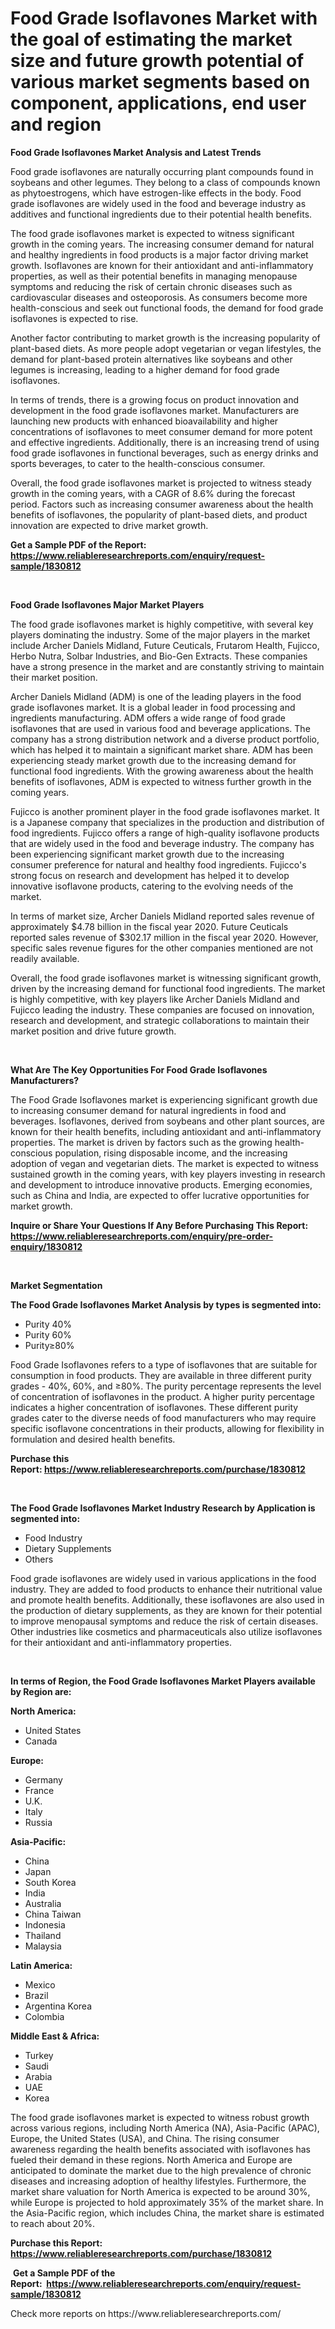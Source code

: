 <p><h1>Food Grade Isoflavones Market with the goal of estimating the market size and future growth potential of various market segments based on component, applications, end user and region</h1></p><p><strong>Food Grade Isoflavones Market Analysis and Latest Trends</strong></p>
<p><p>Food grade isoflavones are naturally occurring plant compounds found in soybeans and other legumes. They belong to a class of compounds known as phytoestrogens, which have estrogen-like effects in the body. Food grade isoflavones are widely used in the food and beverage industry as additives and functional ingredients due to their potential health benefits.</p><p>The food grade isoflavones market is expected to witness significant growth in the coming years. The increasing consumer demand for natural and healthy ingredients in food products is a major factor driving market growth. Isoflavones are known for their antioxidant and anti-inflammatory properties, as well as their potential benefits in managing menopause symptoms and reducing the risk of certain chronic diseases such as cardiovascular diseases and osteoporosis. As consumers become more health-conscious and seek out functional foods, the demand for food grade isoflavones is expected to rise.</p><p>Another factor contributing to market growth is the increasing popularity of plant-based diets. As more people adopt vegetarian or vegan lifestyles, the demand for plant-based protein alternatives like soybeans and other legumes is increasing, leading to a higher demand for food grade isoflavones.</p><p>In terms of trends, there is a growing focus on product innovation and development in the food grade isoflavones market. Manufacturers are launching new products with enhanced bioavailability and higher concentrations of isoflavones to meet consumer demand for more potent and effective ingredients. Additionally, there is an increasing trend of using food grade isoflavones in functional beverages, such as energy drinks and sports beverages, to cater to the health-conscious consumer.</p><p>Overall, the food grade isoflavones market is projected to witness steady growth in the coming years, with a CAGR of 8.6% during the forecast period. Factors such as increasing consumer awareness about the health benefits of isoflavones, the popularity of plant-based diets, and product innovation are expected to drive market growth.</p></p>
<p><strong>Get a Sample PDF of the Report:&nbsp; <a href="https://www.reliableresearchreports.com/enquiry/request-sample/1830812">https://www.reliableresearchreports.com/enquiry/request-sample/1830812</a></strong></p>
<p>&nbsp;</p>
<p><strong>Food Grade Isoflavones Major Market Players</strong></p>
<p><p>The food grade isoflavones market is highly competitive, with several key players dominating the industry. Some of the major players in the market include Archer Daniels Midland, Future Ceuticals, Frutarom Health, Fujicco, Herbo Nutra, Solbar Industries, and Bio-Gen Extracts. These companies have a strong presence in the market and are constantly striving to maintain their market position.</p><p>Archer Daniels Midland (ADM) is one of the leading players in the food grade isoflavones market. It is a global leader in food processing and ingredients manufacturing. ADM offers a wide range of food grade isoflavones that are used in various food and beverage applications. The company has a strong distribution network and a diverse product portfolio, which has helped it to maintain a significant market share. ADM has been experiencing steady market growth due to the increasing demand for functional food ingredients. With the growing awareness about the health benefits of isoflavones, ADM is expected to witness further growth in the coming years.</p><p>Fujicco is another prominent player in the food grade isoflavones market. It is a Japanese company that specializes in the production and distribution of food ingredients. Fujicco offers a range of high-quality isoflavone products that are widely used in the food and beverage industry. The company has been experiencing significant market growth due to the increasing consumer preference for natural and healthy food ingredients. Fujicco's strong focus on research and development has helped it to develop innovative isoflavone products, catering to the evolving needs of the market.</p><p>In terms of market size, Archer Daniels Midland reported sales revenue of approximately $4.78 billion in the fiscal year 2020. Future Ceuticals reported sales revenue of $302.17 million in the fiscal year 2020. However, specific sales revenue figures for the other companies mentioned are not readily available.</p><p>Overall, the food grade isoflavones market is witnessing significant growth, driven by the increasing demand for functional food ingredients. The market is highly competitive, with key players like Archer Daniels Midland and Fujicco leading the industry. These companies are focused on innovation, research and development, and strategic collaborations to maintain their market position and drive future growth.</p></p>
<p>&nbsp;</p>
<p><strong>What Are The Key Opportunities For Food Grade Isoflavones Manufacturers?</strong></p>
<p><p>The Food Grade Isoflavones market is experiencing significant growth due to increasing consumer demand for natural ingredients in food and beverages. Isoflavones, derived from soybeans and other plant sources, are known for their health benefits, including antioxidant and anti-inflammatory properties. The market is driven by factors such as the growing health-conscious population, rising disposable income, and the increasing adoption of vegan and vegetarian diets. The market is expected to witness sustained growth in the coming years, with key players investing in research and development to introduce innovative products. Emerging economies, such as China and India, are expected to offer lucrative opportunities for market growth.</p></p>
<p><strong>Inquire or Share Your Questions If Any Before Purchasing This Report: <a href="https://www.reliableresearchreports.com/enquiry/pre-order-enquiry/1830812">https://www.reliableresearchreports.com/enquiry/pre-order-enquiry/1830812</a></strong></p>
<p>&nbsp;</p>
<p><strong>Market Segmentation</strong></p>
<p><strong>The Food Grade Isoflavones Market Analysis by types is segmented into:</strong></p>
<p><ul><li>Purity 40%</li><li>Purity 60%</li><li>Purity≥80%</li></ul></p>
<p><p>Food Grade Isoflavones refers to a type of isoflavones that are suitable for consumption in food products. They are available in three different purity grades - 40%, 60%, and ≥80%. The purity percentage represents the level of concentration of isoflavones in the product. A higher purity percentage indicates a higher concentration of isoflavones. These different purity grades cater to the diverse needs of food manufacturers who may require specific isoflavone concentrations in their products, allowing for flexibility in formulation and desired health benefits.</p></p>
<p><strong>Purchase this Report:&nbsp;<a href="https://www.reliableresearchreports.com/purchase/1830812">https://www.reliableresearchreports.com/purchase/1830812</a></strong></p>
<p>&nbsp;</p>
<p><strong>The Food Grade Isoflavones Market Industry Research by Application is segmented into:</strong></p>
<p><ul><li>Food Industry</li><li>Dietary Supplements</li><li>Others</li></ul></p>
<p><p>Food grade isoflavones are widely used in various applications in the food industry. They are added to food products to enhance their nutritional value and promote health benefits. Additionally, these isoflavones are also used in the production of dietary supplements, as they are known for their potential to improve menopausal symptoms and reduce the risk of certain diseases. Other industries like cosmetics and pharmaceuticals also utilize isoflavones for their antioxidant and anti-inflammatory properties.</p></p>
<p>&nbsp;</p>
<p><strong>In terms of Region, the Food Grade Isoflavones Market Players available by Region are:</strong></p>
<p>
    <p> <strong> North America: </strong>
        <ul>
            <li>United States</li>
            <li>Canada</li>
        </ul>
        </p> 
    <p> <strong> Europe: </strong>
        <ul>
            <li>Germany</li>
            <li>France</li>
            <li>U.K.</li>
            <li>Italy</li>
            <li>Russia</li>
        </ul>
        </p> 
    <p> <strong> Asia-Pacific: </strong>
        <ul>
            <li>China</li>
            <li>Japan</li>
            <li>South Korea</li>
            <li>India</li>
            <li>Australia</li>
            <li>China Taiwan</li>
            <li>Indonesia</li>
            <li>Thailand</li>
            <li>Malaysia</li>
        </ul>
        </p> 
    <p> <strong> Latin America: </strong>
        <ul>
            <li>Mexico</li>
            <li>Brazil</li>
            <li>Argentina Korea</li>
            <li>Colombia</li>
        </ul>
        </p> 
    <p> <strong> Middle East & Africa: </strong>
        <ul>
            <li>Turkey</li>
            <li>Saudi</li>
            <li>Arabia</li>
            <li>UAE</li>
            <li>Korea</li>
        </ul>
    </p>
    </p>
<p><p>The food grade isoflavones market is expected to witness robust growth across various regions, including North America (NA), Asia-Pacific (APAC), Europe, the United States (USA), and China. The rising consumer awareness regarding the health benefits associated with isoflavones has fueled their demand in these regions. North America and Europe are anticipated to dominate the market due to the high prevalence of chronic diseases and increasing adoption of healthy lifestyles. Furthermore, the market share valuation for North America is expected to be around 30%, while Europe is projected to hold approximately 35% of the market share. In the Asia-Pacific region, which includes China, the market share is estimated to reach about 20%.</p></p>
<p><strong>Purchase this Report: <a href="https://www.reliableresearchreports.com/purchase/1830812">https://www.reliableresearchreports.com/purchase/1830812</a></strong></p>
<p>&nbsp;<strong>Get a Sample PDF of the Report:&nbsp;&nbsp;<a href="https://www.reliableresearchreports.com/enquiry/request-sample/1830812">https://www.reliableresearchreports.com/enquiry/request-sample/1830812</a></strong></p>
<p><strong></strong></p>
<p>Check more reports on https://www.reliableresearchreports.com/</p>